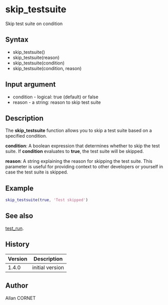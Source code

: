 # skip_testsuite

Skip test suite on condition

## Syntax

- skip_testsuite()
- skip_testsuite(reason)
- skip_testsuite(condition)
- skip_testsuite(condition, reason)

## Input argument

- condition - logical: true (default) or false
- reason - a string: reason to skip test suite

## Description

  <p>The <b>skip_testsuite</b> function allows you to skip a test suite based on a specified condition.</p>
  <p><b>condition</b>: A boolean expression that determines whether to skip the test suite. If <b>condition</b> evaluates to <b>true</b>, the test suite will be skipped.</p>
  <p><b>reason</b>: A string explaining the reason for skipping the test suite. This parameter is useful for providing context to other developers or yourself in case the test suite is skipped.</p>

## Example

```matlab
skip_testsuite(true, 'Test skipped')
```

## See also

[test_run](test_run.md).

## History

| Version | Description     |
| ------- | --------------- |
| 1.4.0   | initial version |

## Author

Allan CORNET
